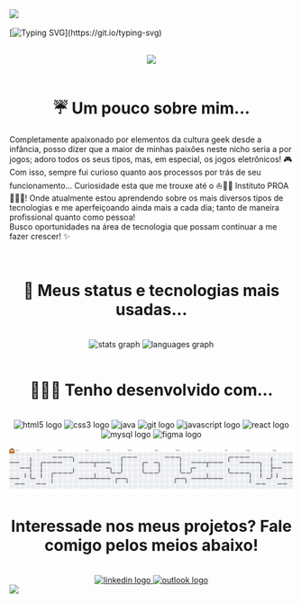 <img src="https://capsule-render.vercel.app/api?type=waving&height=100&color=90caf9"/>

[![Typing SVG](https://readme-typing-svg.herokuapp.com/?color=90caf9&size=35&center=true&vCenter=true&width=1000&lines=🏳️‍⚧👻+Oie!+Eu+sou+Noah!+🏳️‍⚧👻;Sou+um+Estudante+de+Desenvolvimento+Web!;Que+bom+tê-lo+por+aqui!+Seja+muito+bem-vinde!~)](https://git.io/typing-svg)

<br>

<div align="center">
  <img src="https://media3.giphy.com/media/v1.Y2lkPTc5MGI3NjExZ2d1MGpseTZlcWVoYWMzdWNtcGpzY3lsZnliZDBibW5uMW56ZHJkdCZlcD12MV9pbnRlcm5hbF9naWZfYnlfaWQmY3Q9Zw/8aA3w9pt0duIE/giphy.gif" height="250">
</div>

<br>

<h1 align="center">☔ Um pouco sobre mim...
</h1>
<p> Completamente apaixonado por elementos da cultura geek desde a infância, posso dizer que a maior de minhas paixões neste nicho seria a por jogos; adoro todos os seus tipos, mas, em especial, os jogos eletrônicos! 🎮 <br>
 Com isso, sempre fui curioso quanto aos processos por trás de seu funcionamento... Curiosidade esta que me trouxe até o ⛵🌈💙 Instituto PROA 💙🌈⛵! Onde atualmente estou aprendendo sobre os mais diversos tipos de tecnologias e me aperfeiçoando ainda mais a cada dia; tanto de maneira profissional quanto como pessoa! <br>
 Busco oportunidades na área de tecnologia que possam continuar a me fazer crescer! ✨
</p>

<br>

<h1 align="center">🧮 Meus status e tecnologias mais usadas...
</h1>
<br>
<div align="center">
  <img src="https://github-readme-stats.vercel.app/api?username=NoahCardo&hide_title=false&hide_rank=false&show_icons=true&include_all_commits=true&count_private=true&disable_animations=false&theme=tokyonight&locale=en&hide_border=false&order=1" height="150" alt="stats graph">
  
  <img src="https://github-readme-stats.vercel.app/api/top-langs?username=NoahCardo&locale=en&hide_title=false&layout=compact&card_width=320&langs_count=5&theme=tokyonight&hide_border=false&order=2" height="150" alt="languages graph" >
</div>

<br>

<h1 align="center">🧑🏽‍💻 Tenho desenvolvido com...
</h1>
<br>
<div align="center">
  <img src="https://cdn.jsdelivr.net/gh/devicons/devicon/icons/html5/html5-original.svg" height="60" alt="html5 logo" />
  <img src="https://cdn.jsdelivr.net/gh/devicons/devicon/icons/css3/css3-original.svg" height="60" alt="css3 logo" />
  <img src="https://cdn.jsdelivr.net/gh/devicons/devicon@latest/icons/java/java-original.svg" height="60" alt="java" />
  <img src="https://cdn.jsdelivr.net/gh/devicons/devicon/icons/git/git-original.svg" height="60" alt="git logo"  />
  <img src="https://cdn.jsdelivr.net/gh/devicons/devicon/icons/javascript/javascript-original.svg" height="60" alt="javascript logo" />
  <img src="https://cdn.jsdelivr.net/gh/devicons/devicon/icons/react/react-original.svg" height="60" alt="react logo"  />
  <img src="https://cdn.jsdelivr.net/gh/devicons/devicon/icons/mysql/mysql-original.svg" height="60" alt="mysql logo"  />
  <img src="https://cdn.jsdelivr.net/gh/devicons/devicon/icons/figma/figma-original.svg" height="60" alt="figma logo"  />

</div>

<br>

<picture>
  <source media="(prefers-color-scheme: dark)" srcset="https://raw.githubusercontent.com/NoahCardo/NoahCardo/output/pacman-contribution-graph-dark.svg">
  <source media="(prefers-color-scheme: light)" srcset="https://raw.githubusercontent.com/NoahCardo/NoahCardo/output/pacman-contribution-graph.svg">
  <img alt="pacman contribution graph" src="https://raw.githubusercontent.com/NoahCardo/NoahCardo/output/pacman-contribution-graph.svg">
</picture>

<br>

<h1 align="center">Interessade nos meus projetos? Fale comigo pelos meios abaixo!
</h1>
<br>
<div align="center">
  <a href="https://www.linkedin.com/in/noah-cardozo-714224352" target="_blank">
    <img src="https://img.shields.io/static/v1?message=LinkedIn&logo=linkedin&label=&color=0077B5&logoColor=white&labelColor=&style=for-the-badge" height="35" alt="linkedin logo"  />
  </a>
  <a href="mailto:noahcardozo.contato@outlook.com" target="_blank">
    <img src="https://img.shields.io/static/v1?message=Outlook&logo=microsoft-outlook&label=&color=0078D4&logoColor=white&labelColor=&style=for-the-badge" height="35" alt="outlook logo" />
  </a>
</div>

<img src="https://capsule-render.vercel.app/api?type=waving&height=100&color=90caf9&section=footer"/>
